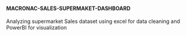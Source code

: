#### MACRONAC-SALES-SUPERMAKET-DASHBOARD
Analyzing supermarket Sales dataset using excel for data cleaning  and PowerBI for visualization
